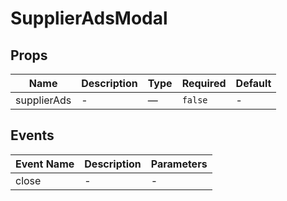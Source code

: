 # SupplierAdsModal

## Props

<!-- @vuese:SupplierAdsModal:props:start -->
|Name|Description|Type|Required|Default|
|---|---|---|---|---|
|supplierAds|-|—|`false`|-|

<!-- @vuese:SupplierAdsModal:props:end -->


## Events

<!-- @vuese:SupplierAdsModal:events:start -->
|Event Name|Description|Parameters|
|---|---|---|
|close|-|-|

<!-- @vuese:SupplierAdsModal:events:end -->


